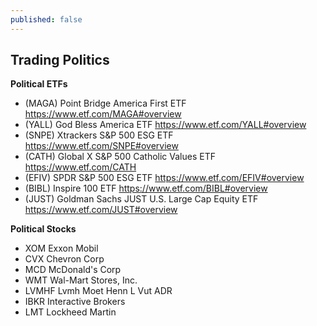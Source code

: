 ```yaml
---
published: false
---
```

## Trading Politics

**Political ETFs**
- (MAGA) Point Bridge America First ETF https://www.etf.com/MAGA#overview 
- (YALL) God Bless America ETF https://www.etf.com/YALL#overview 
- (SNPE) Xtrackers S&P 500 ESG ETF https://www.etf.com/SNPE#overview 
- (CATH) Global X S&P 500 Catholic Values ETF https://www.etf.com/CATH 
- (EFIV) SPDR S&P 500 ESG ETF https://www.etf.com/EFIV#overview 
- (BIBL) Inspire 100 ETF https://www.etf.com/BIBL#overview 
- (JUST) Goldman Sachs JUST U.S. Large Cap Equity ETF https://www.etf.com/JUST#overview


**Political Stocks**
- XOM Exxon Mobil 
- CVX Chevron Corp 
- MCD McDonald's Corp 
- WMT Wal-Mart Stores, Inc. 
- LVMHF Lvmh Moet Henn L Vut ADR 
- IBKR Interactive Brokers 
- LMT Lockheed Martin
 